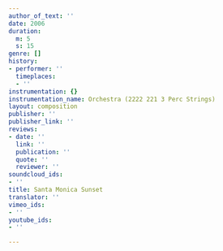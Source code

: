 ```yaml
---
author_of_text: ''
date: 2006
duration:
  m: 5
  s: 15
genre: []
history:
- performer: ''
  timeplaces:
  - ''
instrumentation: {}
instrumentation_name: Orchestra (2222 221 3 Perc Strings)
layout: composition
publisher: ''
publisher_link: ''
reviews:
- date: ''
  link: ''
  publication: ''
  quote: ''
  reviewer: ''
soundcloud_ids:
- ''
title: Santa Monica Sunset
translator: ''
vimeo_ids:
- ''
youtube_ids:
- ''

---
```

